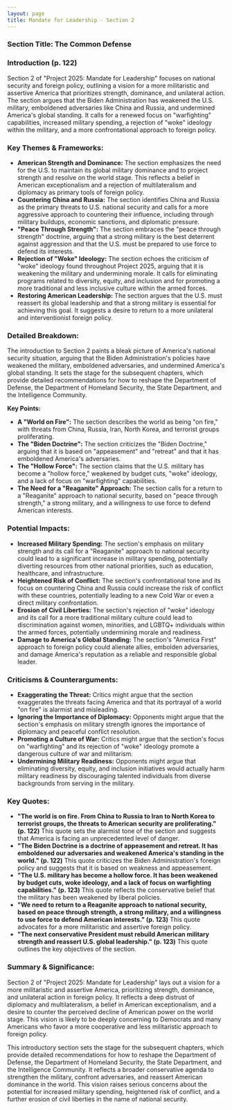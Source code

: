 ```yaml
---
layout: page
title: Mandate for Leadership - Section 2
---
```


### Section Title: The Common Defense

### Introduction (p. 122)

Section 2 of "Project 2025: Mandate for Leadership" focuses on national security and foreign policy, outlining a vision for a more militaristic and assertive America that prioritizes strength, dominance, and unilateral action. The section argues that the Biden Administration has weakened the U.S. military, emboldened adversaries like China and Russia, and undermined America's global standing. It calls for a renewed focus on "warfighting" capabilities, increased military spending, a rejection of "woke" ideology within the military, and a more confrontational approach to foreign policy.

### Key Themes & Frameworks:

* **American Strength and Dominance:** The section emphasizes the need for the U.S. to maintain its global military dominance and to project strength and resolve on the world stage. This reflects a belief in American exceptionalism and a rejection of multilateralism and diplomacy as primary tools of foreign policy.
* **Countering China and Russia:** The section identifies China and Russia as the primary threats to U.S. national security and calls for a more aggressive approach to countering their influence, including through military buildups, economic sanctions, and diplomatic pressure.
* **"Peace Through Strength":**  The section embraces the "peace through strength" doctrine, arguing that a strong military is the best deterrent against aggression and that the U.S. must be prepared to use force to defend its interests.
* **Rejection of "Woke" Ideology:** The section echoes the criticism of "woke" ideology found throughout Project 2025, arguing that it is weakening the military and undermining morale. It calls for eliminating programs related to diversity, equity, and inclusion and for promoting a more traditional and less inclusive culture within the armed forces.
* **Restoring American Leadership:** The section argues that the U.S. must reassert its global leadership and that a strong military is essential for achieving this goal. It suggests a desire to return to a more unilateral and interventionist foreign policy.

### Detailed Breakdown:

The introduction to Section 2 paints a bleak picture of America's national security situation, arguing that the Biden Administration's policies have weakened the military, emboldened adversaries, and undermined America's global standing. It sets the stage for the subsequent chapters, which provide detailed recommendations for how to reshape the Department of Defense, the Department of Homeland Security, the State Department, and the Intelligence Community.

**Key Points:**

* **A "World on Fire":** The section describes the world as being "on fire," with threats from China, Russia, Iran, North Korea, and terrorist groups proliferating.
* **The "Biden Doctrine":** The section criticizes the "Biden Doctrine," arguing that it is based on "appeasement" and "retreat" and that it has emboldened America's adversaries.
* **The "Hollow Force":** The section claims that the U.S. military has become a "hollow force," weakened by budget cuts, "woke" ideology, and a lack of focus on "warfighting" capabilities.
* **The Need for a "Reaganite" Approach:** The section calls for a return to a "Reaganite" approach to national security, based on "peace through strength," a strong military, and a willingness to use force to defend American interests.

### Potential Impacts:

* **Increased Military Spending:** The section's emphasis on military strength and its call for a "Reaganite" approach to national security could lead to a significant increase in military spending, potentially diverting resources from other national priorities, such as education, healthcare, and infrastructure.
* **Heightened Risk of Conflict:** The section's confrontational tone and its focus on countering China and Russia could increase the risk of conflict with these countries, potentially leading to a new Cold War or even a direct military confrontation.
* **Erosion of Civil Liberties:** The section's rejection of "woke" ideology and its call for a more traditional military culture could lead to discrimination against women, minorities, and LGBTQ+ individuals within the armed forces, potentially undermining morale and readiness.
* **Damage to America's Global Standing:** The section's "America First" approach to foreign policy could alienate allies, embolden adversaries, and damage America's reputation as a reliable and responsible global leader.

### Criticisms & Counterarguments:

* **Exaggerating the Threat:** Critics might argue that the section exaggerates the threats facing America and that its portrayal of a world "on fire" is alarmist and misleading.
* **Ignoring the Importance of Diplomacy:** Opponents might argue that the section's emphasis on military strength ignores the importance of diplomacy and peaceful conflict resolution.
* **Promoting a Culture of War:** Critics might argue that the section's focus on "warfighting" and its rejection of "woke" ideology promote a dangerous culture of war and militarism.
* **Undermining Military Readiness:** Opponents might argue that eliminating diversity, equity, and inclusion initiatives would actually harm military readiness by discouraging talented individuals from diverse backgrounds from serving in the military.

### Key Quotes:

* **"The world is on fire. From China to Russia to Iran to North Korea to terrorist groups, the threats to American security are proliferating." (p. 122)** This quote sets the alarmist tone of the section and suggests that America is facing an unprecedented level of danger.
* **"The Biden Doctrine is a doctrine of appeasement and retreat. It has emboldened our adversaries and weakened America's standing in the world." (p. 122)** This quote criticizes the Biden Administration's foreign policy and suggests that it is based on weakness and appeasement.
* **"The U.S. military has become a hollow force. It has been weakened by budget cuts, woke ideology, and a lack of focus on warfighting capabilities." (p. 123)** This quote reflects the conservative belief that the military has been weakened by liberal policies.
* **"We need to return to a Reaganite approach to national security, based on peace through strength, a strong military, and a willingness to use force to defend American interests." (p. 123)** This quote advocates for a more militaristic and assertive foreign policy.
* **"The next conservative President must rebuild American military strength and reassert U.S. global leadership." (p. 123)** This quote outlines the key objectives of the section.

### Summary & Significance:

Section 2 of "Project 2025: Mandate for Leadership" lays out a vision for a more militaristic and assertive America, prioritizing strength, dominance, and unilateral action in foreign policy. It reflects a deep distrust of diplomacy and multilateralism, a belief in American exceptionalism, and a desire to counter the perceived decline of American power on the world stage. This vision is likely to be deeply concerning to Democrats and many Americans who favor a more cooperative and less militaristic approach to foreign policy.

This introductory section sets the stage for the subsequent chapters, which provide detailed recommendations for how to reshape the Department of Defense, the Department of Homeland Security, the State Department, and the Intelligence Community. It reflects a broader conservative agenda to strengthen the military, confront adversaries, and reassert American dominance in the world. This vision raises serious concerns about the potential for increased military spending, heightened risk of conflict, and a further erosion of civil liberties in the name of national security. 
